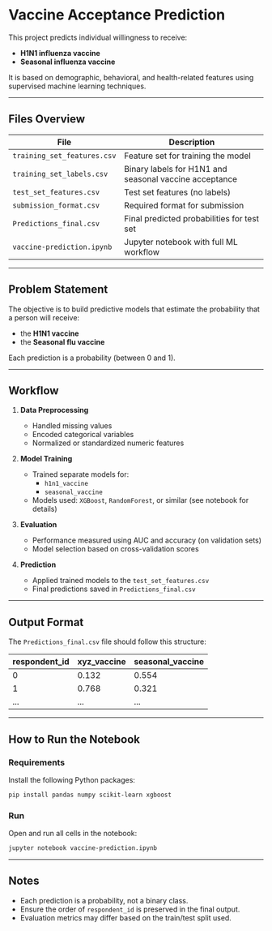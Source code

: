 
# Vaccine Acceptance Prediction

This project predicts individual willingness to receive:
- **H1N1 influenza vaccine**
- **Seasonal influenza vaccine**

It is based on demographic, behavioral, and health-related features using supervised machine learning techniques.

---

## Files Overview

| File                        | Description |
|-----------------------------|-------------|
| `training_set_features.csv` | Feature set for training the model |
| `training_set_labels.csv`   | Binary labels for H1N1 and seasonal vaccine acceptance |
| `test_set_features.csv`     | Test set features (no labels) |
| `submission_format.csv`     | Required format for submission |
| `Predictions_final.csv`     | Final predicted probabilities for test set |
| `vaccine-prediction.ipynb`  | Jupyter notebook with full ML workflow |

---

## Problem Statement

The objective is to build predictive models that estimate the probability that a person will receive:
- the **H1N1 vaccine**
- the **Seasonal flu vaccine**

Each prediction is a probability (between 0 and 1).

---

## Workflow

1. **Data Preprocessing**
   - Handled missing values
   - Encoded categorical variables
   - Normalized or standardized numeric features

2. **Model Training**
   - Trained separate models for:
     - `h1n1_vaccine`
     - `seasonal_vaccine`
   - Models used: `XGBoost`, `RandomForest`, or similar (see notebook for details)

3. **Evaluation**
   - Performance measured using AUC and accuracy (on validation sets)
   - Model selection based on cross-validation scores

4. **Prediction**
   - Applied trained models to the `test_set_features.csv`
   - Final predictions saved in `Predictions_final.csv`

---

## Output Format

The `Predictions_final.csv` file should follow this structure:

| respondent_id | xyz_vaccine | seasonal_vaccine |
|---------------|--------------|------------------|
| 0             | 0.132        | 0.554            |
| 1             | 0.768        | 0.321            |
| ...           | ...          | ...              |

---

## How to Run the Notebook

### Requirements
Install the following Python packages:
```bash
pip install pandas numpy scikit-learn xgboost
```

### Run
Open and run all cells in the notebook:
```bash
jupyter notebook vaccine-prediction.ipynb
```

---

## Notes

- Each prediction is a probability, not a binary class.
- Ensure the order of `respondent_id` is preserved in the final output.
- Evaluation metrics may differ based on the train/test split used.
